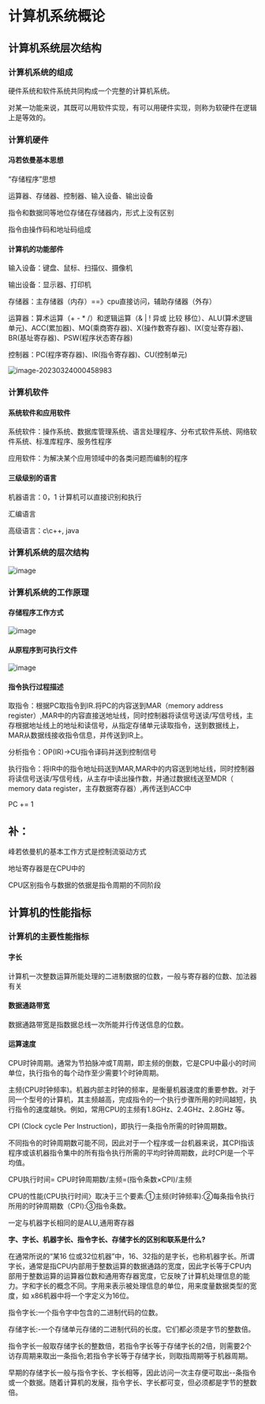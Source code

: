 # 计算机系统概论

## 计算机系统层次结构

### 计算机系统的组成

硬件系统和软件系统共同构成一个完整的计算机系统。

对某一功能来说，其既可以用软件实现，有可以用硬件实现，则称为软硬件在逻辑上是等效的。

### 计算机硬件

#### 冯若依曼基本思想

“存储程序”思想

运算器、存储器、控制器、输入设备、输出设备

指令和数据同等地位存储在存储器内，形式上没有区别

指令由操作码和地址码组成

#### 计算机的功能部件

输入设备：键盘、鼠标、扫描仪、摄像机

输出设备：显示器、打印机

存储器：主存储器（内存）==》cpu直接访问，辅助存储器（外存）

运算器：算术运算（+ - * /）和逻辑运算（& | !  异或 比较 移位）、ALU(算术逻辑单元)、ACC(累加器)、MQ(乘商寄存器)、X(操作数寄存器)、IX(变址寄存器)、BR(基址寄存器)、PSW(程序状态寄存器)

控制器：PC(程序寄存器)、IR(指令寄存器)、CU(控制单元)

![image-20230324000458983](https://cdn.staticaly.com/gh/qierenrongku/images@master/image-20230324000458983.63e0ekjmisk0.webp)

### 计算机软件

#### 系统软件和应用软件

系统软件：操作系统、数据库管理系统、语言处理程序、分布式软件系统、网络软件系统、标准库程序、服务性程序

应用软件：为解决某个应用领域中的各类问题而编制的程序

#### 三级级别的语言

机器语言：0，1 计算机可以直接识别和执行

汇编语言

高级语言：c\c++, java

### 计算机系统的层次结构

![image](https://cdn.staticaly.com/gh/qierenrongku/images@master/image.2djve9wutq1w.webp)

### 计算机系统的工作原理

#### 存储程序工作方式

![image](https://cdn.staticaly.com/gh/qierenrongku/images@master/image.2djve9wutq1w.webp)

#### 从原程序到可执行文件

![image](https://cdn.staticaly.com/gh/qierenrongku/images@master/image.dwsyl2n3vh4.webp)

#### 指令执行过程描述

取指令：根据PC取指令到IR.将PC的内容送到MAR（memory address register）,MAR中的内容直接送地址线，同时控制器将读信号送读/写信号线，主存根据地址线上的地址和读信号，从指定存储单元读取指令，送到数据线上，MAR从数据线接收指令信息，并传送到IR上。

分析指令：OP(IR)->CU指令译码并送到控制信号

执行指令：将IR中的指令地址码送到MAR,MAR中的内容送到地址线，同时控制器将读信号送读/写信号线，从主存中读出操作数，并通过数据线送至MDR（ memory data register，主存数据寄存器）,再传送到ACC中

PC += 1



## 补：

峰若依曼机的基本工作方式是控制流驱动方式

地址寄存器是在CPU中的

CPU区别指令与数据的依据是指令周期的不同阶段



## 计算机的性能指标

### 计算机的主要性能指标

#### 字长

计算机一次整数运算所能处理的二进制数据的位数，一般与寄存器的位数、加法器有关

#### 数据通路带宽

数据通路带宽是指数据总线一次所能并行传送信息的位数。

#### 运算速度

CPU时钟周期。通常为节拍脉冲或T周期，即主频的倒数，它是CPU中最小的时间单位，执行指令的每个动作至少需要1个时钟周期。

主频(CPU时钟频率)。机器内部主时钟的频率，是衡量机器速度的重要参数。对于同一个型号的计算机，其主频越高，完成指令的一个执行步骤所用的时间越短，执行指令的速度越快。例如，常用CPU的主频有1.8GHz、2.4GHz、2.8GHz 等。

CPI (Clock cycle Per Instruction)，即执行一条指令所需的时钟周期数。

不同指令的时钟周期数可能不同，因此对于一个程序或一台机器来说，其CPI指该程序或该机器指令集中的所有指令执行所需的平均时钟周期数，此时CPI是一个平均值。

CPU执行时间= CPU时钟周期数/主频=(指令条数×CPI)/主频

CPU的性能(CPU执行时间〉取决于三个要素:①主频(时钟频率):②每条指令执行所用的时钟周期数（CPI):③指令条数。



一定与机器字长相同的是ALU,通用寄存器

**字、字长、机器字长、指令字长、存储字长的区别和联系是什么?**

在通常所说的“某16 位或32位机器”中，16、32指的是字长，也称机器字长。所谓字长，通常是指CPU内部用于整数运算的数据通路的宽度，因此字长等于CPU内部用于整数运算的运算器位数和通用寄存器宽度，它反映了计算机处理信息的能力。字和字长的概念不同。字用来表示被处理信息的单位，用来度量数据类型的宽度，如 x86机器中将一个字定义为16位。

指令字长:一个指令字中包含的二进制代码的位数。

存储字长:-一个存储单元存储的二进制代码的长度。它们都必须是字节的整数倍。

指令字长一般取存储字长的整数倍，若指令字长等于存储字长的2倍，则需要2个访存周期来取出一条指令;若指令字长等于存储字长，则取指周期等于机器周期。

早期的存储字长一般与指令字长、字长相等，因此访问一次主存便可取出--条指令或一个数据。随着计算机的发展，指令字长、字长都可变，但必须都是字节的整数倍。
